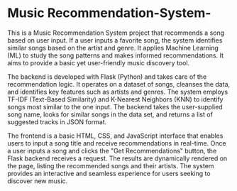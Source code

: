 # Music Recommendation-System-

This is a Music Recommendation System project that recommends a song based on user input. If a user inputs a favorite song, the system identifies similar songs based on the artist and genre. It applies Machine Learning (ML) to study the song patterns and makes informed recommendations. It aims to provide a basic yet user-friendly music discovery tool.

The backend is developed with Flask (Python) and takes care of the recommendation logic. It operates on a dataset of songs, cleanses the data, and identifies key features such as artists and genres. The system employs TF-IDF (Text-Based Similarity) and K-Nearest Neighbors (KNN) to identify songs most similar to the one input. The backend takes the user-supplied song name, looks for similar songs in the data set, and returns a list of suggested tracks in JSON format.

The frontend is a basic HTML, CSS, and JavaScript interface that enables users to input a song title and receive recommendations in real-time. Once a user inputs a song and clicks the "Get Recommendations" button, the Flask backend receives a request. The results are dynamically rendered on the page, listing the recommended songs and their artists. The system provides an interactive and seamless experience for users seeking to discover new music.  

